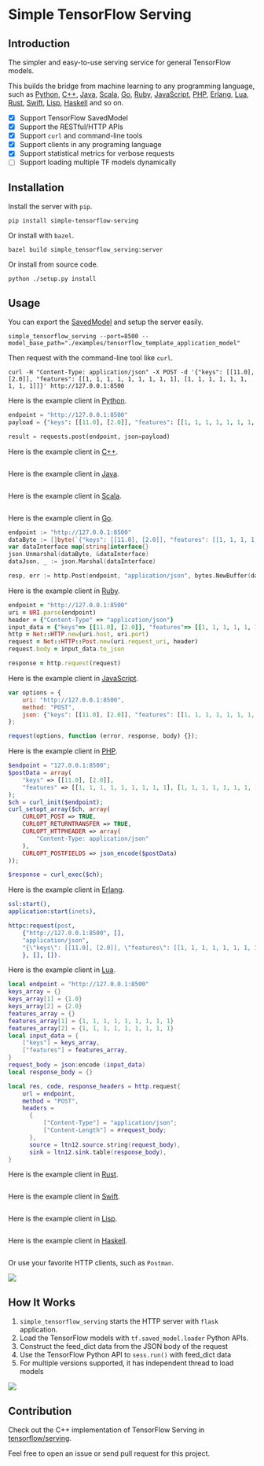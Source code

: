 # Simple TensorFlow Serving

## Introduction

The simpler and easy-to-use serving service for general TensorFlow models.

This builds the bridge from machine learning to any programming language, such as [Python](./python_client/), [C++](./cpp_client/), [Java](./java_client/), [Scala](./scala_client/), [Go](./go_client/), [Ruby](./ruby_client), [JavaScript](./javascript_client/), [PHP](./php_client/), [Erlang](./erlang_client/), [Lua](./lua_client/), [Rust](./rust_client/), [Swift](./swift_client/), [Lisp](./lisp_client/), [Haskell](./haskell_client/) and so on.

* [x] Support TensorFlow SavedModel
* [x] Support the RESTful/HTTP APIs
* [x] Support `curl` and command-line tools
* [x] Support clients in any programing language
* [x] Support statistical metrics for verbose requests
* [ ] Support loading multiple TF models dynamically

## Installation

Install the server with `pip`.

```shell
pip install simple-tensorflow-serving
```

Or install with `bazel`.

```shell
bazel build simple_tensorflow_serving:server
```

Or install from source code.

```shell
python ./setup.py install
```

## Usage

You can export the [SavedModel](https://www.tensorflow.org/programmers_guide/saved_model) and setup the server easily.

```shell
simple_tensorflow_serving --port=8500 --model_base_path="./examples/tensorflow_template_application_model"
```

Then request with the command-line tool like `curl`.

```shell
curl -H "Content-Type: application/json" -X POST -d '{"keys": [[11.0], [2.0]], "features": [[1, 1, 1, 1, 1, 1, 1, 1, 1], [1, 1, 1, 1, 1, 1, 1, 1, 1]]}' http://127.0.0.1:8500
```

Here is the example client in [Python](./python_client/).

```python
endpoint = "http://127.0.0.1:8500"
payload = {"keys": [[11.0], [2.0]], "features": [[1, 1, 1, 1, 1, 1, 1, 1, 1], [1, 1, 1, 1, 1, 1, 1, 1, 1]]}

result = requests.post(endpoint, json=payload)
```

Here is the example client in [C++](./cpp_client/).

```cpp

```

Here is the example client in [Java](./java_client/).

```java

```

Here is the example client in [Scala](./scala_client/).

```scala

```

Here is the example client in [Go](./go_client/).

```go
endpoint := "http://127.0.0.1:8500"
dataByte := []byte(`{"keys": [[11.0], [2.0]], "features": [[1, 1, 1, 1, 1, 1, 1, 1, 1], [1, 1, 1, 1, 1, 1, 1, 1, 1]]}`)
var dataInterface map[string]interface{}
json.Unmarshal(dataByte, &dataInterface)
dataJson, _ := json.Marshal(dataInterface)

resp, err := http.Post(endpoint, "application/json", bytes.NewBuffer(dataJson))
```

Here is the example client in [Ruby](./ruby_client/).

```ruby
endpoint = "http://127.0.0.1:8500"
uri = URI.parse(endpoint)
header = {"Content-Type" => "application/json"}
input_data = {"keys"=> [[11.0], [2.0]], "features"=> [[1, 1, 1, 1, 1, 1, 1, 1, 1], [1, 1, 1, 1, 1, 1, 1, 1, 1]]}
http = Net::HTTP.new(uri.host, uri.port)
request = Net::HTTP::Post.new(uri.request_uri, header)
request.body = input_data.to_json

response = http.request(request)
```

Here is the example client in [JavaScript](./javascript_client/).

```javascript
var options = {
    uri: "http://127.0.0.1:8500",
    method: "POST",
    json: {"keys": [[11.0], [2.0]], "features": [[1, 1, 1, 1, 1, 1, 1, 1, 1], [1, 1, 1, 1, 1, 1, 1, 1, 1]]}
};

request(options, function (error, response, body) {});
```

Here is the example client in [PHP](./php_client/).

```php
$endpoint = "127.0.0.1:8500";
$postData = array(
    "keys" => [[11.0], [2.0]],
    "features" => [[1, 1, 1, 1, 1, 1, 1, 1, 1], [1, 1, 1, 1, 1, 1, 1, 1, 1]],
);
$ch = curl_init($endpoint);
curl_setopt_array($ch, array(
    CURLOPT_POST => TRUE,
    CURLOPT_RETURNTRANSFER => TRUE,
    CURLOPT_HTTPHEADER => array(
        "Content-Type: application/json"
    ),
    CURLOPT_POSTFIELDS => json_encode($postData)
));

$response = curl_exec($ch);

```

Here is the example client in [Erlang](./erlang_client/).

```erlang
ssl:start(),
application:start(inets),

httpc:request(post,
    {"http://127.0.0.1:8500", [],
    "application/json",
    "{\"keys\": [[11.0], [2.0]], \"features\": [[1, 1, 1, 1, 1, 1, 1, 1, 1], [1, 1, 1, 1, 1, 1, 1, 1, 1]]}"
    }, [], []).
```

Here is the example client in [Lua](./lua_client/).

```lua
local endpoint = "http://127.0.0.1:8500"
keys_array = {}
keys_array[1] = {1.0}
keys_array[2] = {2.0}
features_array = {}
features_array[1] = {1, 1, 1, 1, 1, 1, 1, 1, 1}
features_array[2] = {1, 1, 1, 1, 1, 1, 1, 1, 1}
local input_data = {
    ["keys"] = keys_array,
    ["features"] = features_array,
}
request_body = json:encode (input_data)
local response_body = {}

local res, code, response_headers = http.request{
    url = endpoint,
    method = "POST", 
    headers = 
      {
          ["Content-Type"] = "application/json";
          ["Content-Length"] = #request_body;
      },
      source = ltn12.source.string(request_body),
      sink = ltn12.sink.table(response_body),
}
```

Here is the example client in [Rust](./swift_client/).

```rust

```

Here is the example client in [Swift](./swift_client/).

```swift

```

Here is the example client in [Lisp](./swift_client/).

```lisp

```

Here is the example client in [Haskell](./swift_client/).

```haskell

```

Or use your favorite HTTP clients, such as `Postman`.

![](./images/simple_tensorflow_serving_client.png)

## How It Works

1. `simple_tensorflow_serving` starts the HTTP server with `flask` application.
2. Load the TensorFlow models with `tf.saved_model.loader` Python APIs.
3. Construct the feed_dict data from the JSON body of the request
4. Use the TensorFlow Python API to `sess.run()` with feed_dict data
5. For multiple versions supported, it has independent thread to load models

![](./images/architecture.jpeg)

## Contribution

Check out the C++ implementation of TensorFlow Serving in [tensorflow/serving](https://github.com/tensorflow/serving).

Feel free to open an issue or send pull request for this project.
